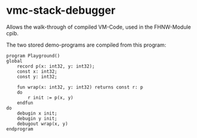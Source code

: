 # vmc-stack-debugger
Allows the walk-through of compiled VM-Code, used in the FHNW-Module cpib.

The two stored demo-programs are compiled from this program:
```
program Playground()
global
    record p(x: int32, y: int32);
    const x: int32;
    const y: int32;

    fun wrap(x: int32, y: int32) returns const r: p
    do
        r init := p(x, y)
    endfun
do
    debugin x init;
    debugin y init;
    debugout wrap(x, y)
endprogram

```

